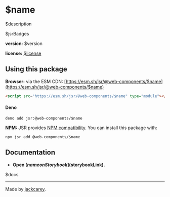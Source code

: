 # $name

$description

$jsrBadges

**version:** $version

**license:** [$license](./LICENSE.md)

## Using this package

**Browser:** via the ESM CDN: [https://esm.sh/jsr/@web-components/$name](https://esm.sh/jsr/@web-components/$name) 

```html
<script src="https://esm.sh/jsr/@web-components/$name" type="module"></script>
```

#### Deno

```
deno add jsr:@web-components/$name
```

**NPM:** JSR provides [NPM compatibility](https://jsr.io/docs/npm-compatibility). You can install this package with:

```
npx jsr add @web-components/$name
```

## Documentation

- **Open [$name on Storybook]($storybookLink)**.

$docs

---

Made by [jackcarey](https://jackcarey.co.uk).
